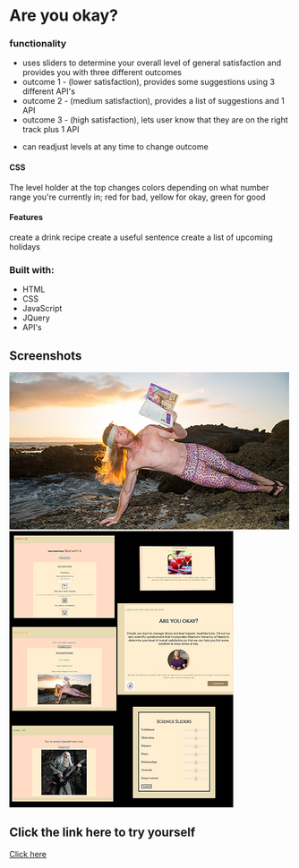 # Are you okay?

### functionality
* uses sliders to determine your overall level of general satisfaction and provides you with three different outcomes
* outcome 1 - (lower satisfaction), provides some suggestions using 3 different API's
* outcome 2 - (medium satisfaction), provides a list of suggestions and 1 API
* outcome 3 - (high satisfaction), lets user know that they are on the right track plus 1 API

- can readjust levels at any time to change outcome

#### CSS
The level holder at the top changes colors depending on what number range you're currently in; red for bad, yellow for okay, green for good

#### Features
create a drink recipe
create a useful sentence
create a list of upcoming holidays

### Built with:
* HTML
* CSS
* JavaScript
* JQuery
* API's 


## Screenshots

![alt text](images/bookmed.jpg)
![alt text](images/whole4002.jpg)

## Click the link here to try yourself
[Click here](https://jackie-code.github.io/Are_You_Okay2/)


